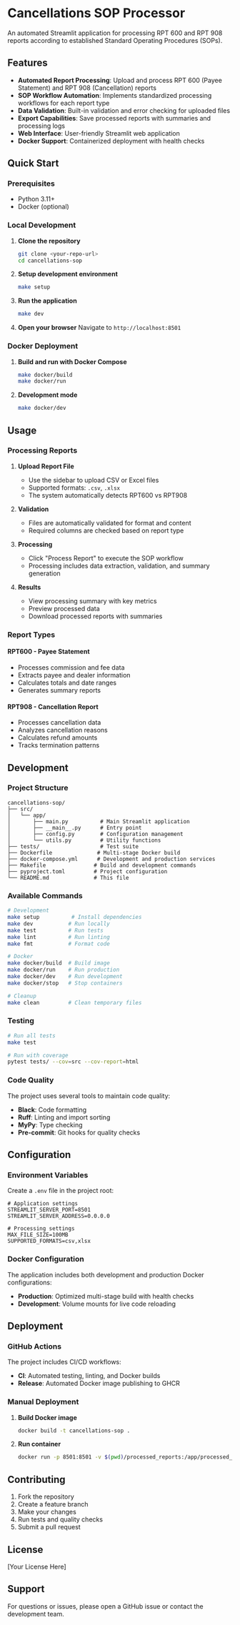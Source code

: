 # Cancellations SOP Processor

An automated Streamlit application for processing RPT 600 and RPT 908 reports according to established Standard Operating Procedures (SOPs).

## Features

- **Automated Report Processing**: Upload and process RPT 600 (Payee Statement) and RPT 908 (Cancellation) reports
- **SOP Workflow Automation**: Implements standardized processing workflows for each report type
- **Data Validation**: Built-in validation and error checking for uploaded files
- **Export Capabilities**: Save processed reports with summaries and processing logs
- **Web Interface**: User-friendly Streamlit web application
- **Docker Support**: Containerized deployment with health checks

## Quick Start

### Prerequisites

- Python 3.11+
- Docker (optional)

### Local Development

1. **Clone the repository**
   ```bash
   git clone <your-repo-url>
   cd cancellations-sop
   ```

2. **Setup development environment**
   ```bash
   make setup
   ```

3. **Run the application**
   ```bash
   make dev
   ```

4. **Open your browser**
   Navigate to `http://localhost:8501`

### Docker Deployment

1. **Build and run with Docker Compose**
   ```bash
   make docker/build
   make docker/run
   ```

2. **Development mode**
   ```bash
   make docker/dev
   ```

## Usage

### Processing Reports

1. **Upload Report File**
   - Use the sidebar to upload CSV or Excel files
   - Supported formats: `.csv`, `.xlsx`
   - The system automatically detects RPT600 vs RPT908

2. **Validation**
   - Files are automatically validated for format and content
   - Required columns are checked based on report type

3. **Processing**
   - Click "Process Report" to execute the SOP workflow
   - Processing includes data extraction, validation, and summary generation

4. **Results**
   - View processing summary with key metrics
   - Preview processed data
   - Download processed reports with summaries

### Report Types

#### RPT600 - Payee Statement
- Processes commission and fee data
- Extracts payee and dealer information
- Calculates totals and date ranges
- Generates summary reports

#### RPT908 - Cancellation Report
- Processes cancellation data
- Analyzes cancellation reasons
- Calculates refund amounts
- Tracks termination patterns

## Development

### Project Structure

```
cancellations-sop/
├── src/
│   └── app/
│       ├── main.py          # Main Streamlit application
│       ├── __main__.py      # Entry point
│       ├── config.py        # Configuration management
│       └── utils.py         # Utility functions
├── tests/                   # Test suite
├── Dockerfile              # Multi-stage Docker build
├── docker-compose.yml      # Development and production services
├── Makefile               # Build and development commands
├── pyproject.toml         # Project configuration
└── README.md              # This file
```

### Available Commands

```bash
# Development
make setup          # Install dependencies
make dev           # Run locally
make test          # Run tests
make lint          # Run linting
make fmt           # Format code

# Docker
make docker/build  # Build image
make docker/run    # Run production
make docker/dev    # Run development
make docker/stop   # Stop containers

# Cleanup
make clean         # Clean temporary files
```

### Testing

```bash
# Run all tests
make test

# Run with coverage
pytest tests/ --cov=src --cov-report=html
```

### Code Quality

The project uses several tools to maintain code quality:

- **Black**: Code formatting
- **Ruff**: Linting and import sorting
- **MyPy**: Type checking
- **Pre-commit**: Git hooks for quality checks

## Configuration

### Environment Variables

Create a `.env` file in the project root:

```env
# Application settings
STREAMLIT_SERVER_PORT=8501
STREAMLIT_SERVER_ADDRESS=0.0.0.0

# Processing settings
MAX_FILE_SIZE=100MB
SUPPORTED_FORMATS=csv,xlsx
```

### Docker Configuration

The application includes both development and production Docker configurations:

- **Production**: Optimized multi-stage build with health checks
- **Development**: Volume mounts for live code reloading

## Deployment

### GitHub Actions

The project includes CI/CD workflows:

- **CI**: Automated testing, linting, and Docker builds
- **Release**: Automated Docker image publishing to GHCR

### Manual Deployment

1. **Build Docker image**
   ```bash
   docker build -t cancellations-sop .
   ```

2. **Run container**
   ```bash
   docker run -p 8501:8501 -v $(pwd)/processed_reports:/app/processed_reports cancellations-sop
   ```

## Contributing

1. Fork the repository
2. Create a feature branch
3. Make your changes
4. Run tests and quality checks
5. Submit a pull request

## License

[Your License Here]

## Support

For questions or issues, please open a GitHub issue or contact the development team.
